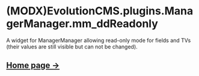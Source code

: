 # (MODX)EvolutionCMS.plugins.ManagerManager.mm_ddReadonly

A widget for ManagerManager allowing read-only mode for fields and TVs (their values are still visible but can not be changed).


## [Home page →](https://code.divandesign.biz/modx/mm_ddreadonly)


<link rel="stylesheet" type="text/css" href="https://DivanDesign.ru/assets/files/ddMarkdown.css" />